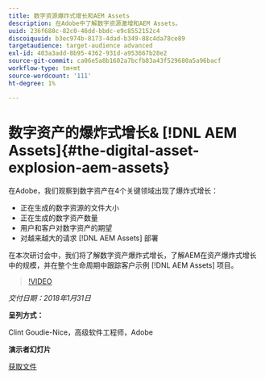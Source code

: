 ```yaml
---
title: 数字资源爆炸式增长和AEM Assets
description: 在Adobe中了解数字资源激增和AEM Assets。
uuid: 236f688c-82c0-46dd-bbdc-e9c8552152c4
discoiquuid: b3ec974b-8173-4dad-b349-88c4da78ce89
targetaudience: target-audience advanced
exl-id: 403a3add-8b95-4362-931d-a953667b28e2
source-git-commit: ca06e5a8b1602a7bcfb83a43f529680a5a96bacf
workflow-type: tm+mt
source-wordcount: '111'
ht-degree: 1%

---
```


# 数字资产的爆炸式增长&amp; [!DNL AEM Assets]{#the-digital-asset-explosion-aem-assets}

在Adobe，我们观察到数字资产在4个关键领域出现了爆炸式增长：

* 正在生成的数字资源的文件大小
* 正在生成的数字资产数量
* 用户和客户对数字资产的期望
* 对越来越大的请求 [!DNL AEM Assets] 部署

在本次研讨会中，我们将了解数字资产爆炸式增长，了解AEM在资产爆炸式增长中的规模，并在整个生命周期中跟踪客户示例 [!DNL AEM Assets] 项目。

>[!VIDEO](https://video.tv.adobe.com/v/21474/?quality=9)

*交付日期：2018年1月31日*

**呈列方式：**

Clint Goudie-Nice，高级软件工程师，Adobe

**演示者幻灯片**

[获取文件](assets/1+30+18+the+digital+asset+explosion+gems.pdf)
<!--
[Get back to the Overview](https://helpx.adobe.com/experience-manager/kt/eseminars/gems/aem-index.html)
-->
